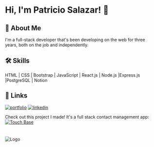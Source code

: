 # Hi, I'm Patricio Salazar! 👋


## 🚀 About Me
I'm a full-stack developer that's been developing on the web for three years, both on the job and independently.


## 🛠 Skills

HTML | CSS | Bootstrap | JavaScript | React.js | Node.js |Express.js |PostgreSQL | Notion

## 🔗 Links
[![portfolio](https://img.shields.io/badge/my_portfolio-000?style=for-the-badge&logo=ko-fi&logoColor=white)](https://www.patriciosalazar.dev/)
[![linkedin](https://img.shields.io/badge/linkedin-0A66C2?style=for-the-badge&logo=linkedin&logoColor=white)](https://www.linkedin.com/in/patriciosalazardev/)

Check out this project I made! It's a full stack contact management app:  
[![Touch Base](https://img.shields.io/badge/--%23ffdab9?logoColor=%20&label=Touch%20Base&labelColor=%236e6bee&link=https%3A%2F%2Fwww.touchbaseapp.co
)](https://www.touchbaseapp.co/)

#

![Logo](https://www.patriciosalazar.dev/img/dev_logo.png)

